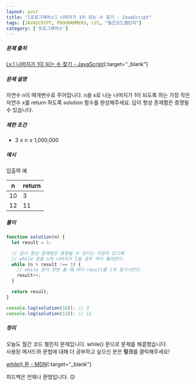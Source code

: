 ```yaml
---
layout: post
title: "[프로그래머스] 나머지가 1이 되는 수 찾기 - JavaScript"
tags: [JAVASCRIPT, PROGRAMMERS, LV1, "월간코드챌린지"]
category: ['프로그래머스']
---
```


##### 문제 출처

[Lv.1 나머지가 1이 되는 수 찾기 - JavaScript](https://programmers.co.kr/learn/courses/30/lessons/87389?language=javascript){:target="\_blank"}

##### 문제 설명

자연수 n이 매개변수로 주어집니다. n을 x로 나눈 나머지가 1이 되도록 하는 가장 작은 자연수 x를 return 하도록 solution 함수를 완성해주세요. 답이 항상 존재함은 증명될 수 있습니다.

##### 제한 조건

- 3 ≤ n ≤ 1,000,000

##### 예시

입출력 예

| n   | return |
| --- | ------ |
| 10  | 3      |
| 12  | 11     |

##### 풀이

```javascript
function solution(n) {
  let result = 1;

  // 답이 항상 존재함은 증명될 수 있다는 가정이 있기에
  // while 문을 n의 나머지가 1일 경우 까지 돌려준다.
  while (n % result !== 1) {
    // while 문이 한번 돌 때 마다 result를 1씩 증가시킨다.
    result++;
  }

  return result;
}

console.log(solution(10)); // 3
console.log(solution(12)); // 11
```

##### 정리

오늘도 월간 코드 챌린지 문제입니다. while() 문으로 문제를 해결했습니다.<br />
사용된 메서드와 문법에 대해 더 공부하고 싶으신 분은 **링크**를 클릭해주세요!

[while() 문 - MDN](https://developer.mozilla.org/ko/docs/Web/JavaScript/Reference/Statements/while){:target="\_blank"}<br />

피드백은 언제나 환영입니다. 😊
